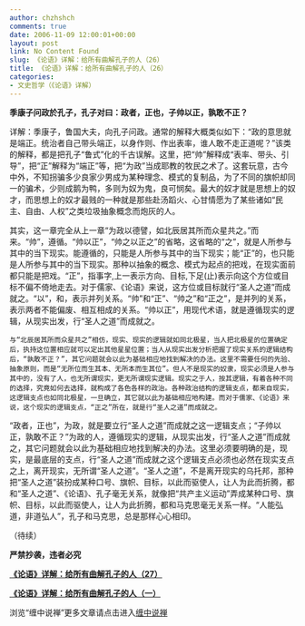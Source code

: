 ```yaml
---
author: chzhshch
comments: true
date: 2006-11-09 12:00:01+00:00
layout: post
link: No Content Found
slug: 《论语》详解：给所有曲解孔子的人（26）
title: 《论语》详解：给所有曲解孔子的人（26）
categories:
- 文史哲学（《论语》详解）
---
```


			

**季康子问政於孔子，孔子对曰：政者，正也，子帅以正，孰敢不正？**

详解：季康子，鲁国大夫，向孔子问政。通常的解释大概类似如下：“政的意思就是端正。统治者自己带头端正，以身作则、作出表率，谁人敢不走正道呢？”该类的解释，都是把孔子“鲁式”化的千古误解。这里，把“帅”解释成“表率、带头、引导”，把“正”解释为“端正”等，把“为政”当成耶教的牧民之术了。这套玩意，古今中外，不知拐骗多少良家少男成为某种理念、模式的复制品，为了不同的旗帜却同一的骗术，少则成鹅为鸭，多则为奴为鬼，良可悯矣。最大的奴才就是思想上的奴才，而思想上的奴才最贱的一种就是那些赴汤蹈火、心甘情愿为了某些诸如“民主、自由、人权”之类垃圾抽象概念而炮灰的人。

   其实，这一章完全从上一章“为政以德譬，如北辰居其所而众星共之。”而来。“帅”，遵循。“帅以正”，“帅之以正之”的省略，这省略的“之”，就是人所参与其中的当下现实。能遵循的，只能是人所参与其中的当下现实；能“正”的，也只能是人所参与其中的当下现实。那种以抽象的概念、模式为起点的把戏，在现实面前都只能是把戏。“正”，指事字,上一表示方向、目标,下足(止)表示向这个方位或目标不偏不倚地走去。对于儒家、《论语》来说，这方位或目标就行“圣人之道”而成就之。“以”，和，表示并列关系。“帅”和“正”、“帅之”和“正之”，是并列的关系，表示两者不能偏废、相互相成的关系。“帅以正”，用现代术语，就是遵循现实的逻辑，从现实出发，行“圣人之道”而成就之。

    与“北辰居其所而众星共之”相仿，现实、现实的逻辑就如同北极星，当人把北极星的位置确定后，执持这位置相应就可以定出其他星星位置；当人从现实出发分析把握了现实关系的逻辑结构后，“孰敢不正？”，其它问题就会以此为基础相应地找到解决的办法。这里不需要任何的先验、抽象原则，而是“无所位而生其本、无所本而生其位”。但人不是现实的奴隶，现实必须是人参与其中的，没有了人，也无所谓现实，更无所谓现实逻辑。现实之于人，按其逻辑，有着各种不同的选择，究竟如何去选择，就构成了各色各样的政治。各种政治结构的逻辑支点，都来自现实，这逻辑支点也如同北极星，一旦确立，其它就以此为基础相应地构建。而对于儒家、《论语》来说，这个现实的逻辑支点，“正之”所在，就是行“圣人之道”而成就之。

   “政者，正也”，为政，就是要立行“圣人之道”而成就之这一逻辑支点；“子帅以正，孰敢不正？”为政的人，遵循现实的逻辑，从现实出发，行“圣人之道”而成就之，其它问题就会以此为基础相应地找到解决的办法。这里必须要明确的是，现实，是最底层的支点，行“圣人之道”而成就之这个逻辑支点必须也必然在现实支点之上，离开现实，无所谓“圣人之道”。“圣人之道”，不是离开现实的乌托邦，那种把“圣人之道”装扮成某种口号、旗帜、目标，以此而驱使人，让人为此而折腾，都和“圣人之道”、《论语》、孔子毫无关系，就像把“共产主义运动”弄成某种口号、旗帜、目标，以此而驱使人，让人为此折腾，都和马克思毫无关系一样。“人能弘道，非道弘人”，孔子和马克思，总是那样心心相印。

（待续）

**严禁抄袭，违者必究**

[**《论语》详解：给所有曲解孔子的人（27）**](http://blog.sina.com.cn/u/486e105c0100071n)

[**《论语》详解：给所有曲解孔子的人（一）**](http://blog.sina.com.cn/u/486e105c010006n3)

浏览“缠中说禅”更多文章请点击进入[缠中说禅](http://blog.sina.com.cn/m/chzhshch)
